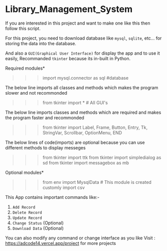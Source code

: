 # Library_Management_System

If you are interested in this project and want to make one like this then follow this script.

For this project, you need to download database like `mysql`, `sqlite`, etc... for storing the data into the database.

And also a `GUI(Graphical User Interface)` for display the app and to use it easily, Recommanded `tkinter` because its in-built in Python.


Required modules*
>>> import mysql.connector as sql #database

The below line imports all classes and methods which makes the program slower and not recommonded 
>>> from tkinter import * # All GUI's

The below line imports classes and methods which are required and makes the program faster and recommonded
>>> from tkinter import Label, Frame, Button, Entry, Tk, StringVar, Scrollbar, OptionMenu, END

The below lines of code(imports) are optional because you can use different methods to display messeges
>>> from tkinter import ttk 
>>> from tkinter import simpledialog as sd
>>> from tkinter import messagebox as mb

Optional modules*
>>> from env import MysqlData # This module is created customly 
>>> import csv

This App contains important commands like:-
1. `Add Record`
2. `Delete Record`
3. `Update Record`
4. `Change Status` (Optional)
5. `Download Data` (Optional)

You can also modify any command or change interface as you like
Visit : https://adcode14.vercel.app/project for more projects